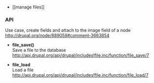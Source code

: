 * [[manage files]]

### API
Use case, create fields and attach to the image field of a node   
http://drupal.org/node/889058#comment-3663854


* **file_save()**   
Save a file to the database   
http://api.drupal.org/api/drupal/includes!file.inc/function/file_save/7

* **file_load**   
Load a file   
http://api.drupal.org/api/drupal/includes!file.inc/function/file_load/7